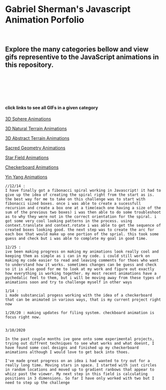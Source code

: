 # Gabriel Sherman's Javascript Animation Porfolio

<p>&nbsp<p>

## Explore the many categories bellow and view gifs representive to the JavaScript animations in this repository.

<p>&nbsp<p><p>&nbsp<p><p>&nbsp<p>

#### click links to see all GIFs in a given category

[3D Sphere Animations](https://github.com/GabrielQSherman/Animations/tree/master/GIFs/Globe)

[3D Natural Terrain Animations](https://github.com/GabrielQSherman/Animations/tree/master/GIFs/3D-Terrain/Natural-Terrain)

[3D Abstract Terrain Animations](https://github.com/GabrielQSherman/Animations/tree/master/GIFs/3D-Terrain/Abstract-Terrain)

[Sacred Geometry Animations](https://github.com/GabrielQSherman/Animations/tree/master/GIFs/Sacred-Geometry)

[Star Field Animations](https://github.com/GabrielQSherman/Animations/tree/master/GIFs/Stars)

[Checkerboard Animations](https://github.com/GabrielQSherman/Animations/tree/master/GIFs/Checkerboard)

[Yin Yang Animations](https://github.com/GabrielQSherman/Animations/tree/master/GIFs/Yin-Yang)

<!-- My inspiration for many of these animations comes from natures itself. I am very facinates by the fractals that appear in the phenomonal world. These are all the animations I have created in my journey as a delevopler and digital artist.
Notes -->

```
//12/14 :
I have finally got a fibonacci spiral working in Javascript! it had to give up the idea of creating the spiral right from the start as is. the best way for me to take on this challenge was to start with fibonacci sized boxes. once i was able to create a sucessfull recursion and create a box one at a time(each one having a size of the sum of the previous two boxes) i was then able to do some troubleshoot as to why they were not in the correct orientation for the spiral. i got some very cool looking patterns in the process. using context.translate and context.rotate i was able to get the sequence of created boxes looking good. the next step was to create the arc for each box that would make up one portion of the sprial. this took some guess and check but i was able to complete my goal in good time.

12/25 : 
ive been making progress on making my animations look really cool and keeping them as simple as i can in my code. i could still work on making my code easier to read and leaving comments for thoes who want to understand how it works. sometimes changes can be guess and check so it is also good for me to look at my work and figure out exactly how everything is working together. my most recent animations have a pychedalic feel to them, but i will be moving away from these types of animations soon and try to challenge myself in other ways

1/14 :
i made substancial progess working with the idea of a checkerboard that can be animated in various ways, that is my current project right now

1/20/20 : making updates for filing system. checkboard animation is focus right now.


3/10/2020 

In the past couple months ive gone onto some experimental projects, trying out diffrent techniques to see what works and what doesnt, I have found some cool designs and finished up my checkerboard animations although I would love to get back into thoes. 

I've made great progress on an idea i had wanted to try out for a really long time. Moving stars in space. I started with just circles in random locations and moved up to gradient ranbows that appear to whizz past the viewer. My next step in this field is calculating positions in 3 dimensions. So far I have only worked with two but I need to step up the challenge
